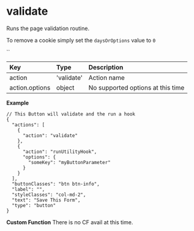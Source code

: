 # validate

Runs the page validation routine. 

To remove a cookie simply set the  `daysOrOptions` value to `0`

\`\`

| Key | Type | Description |
| :--- | :--- | :--- |
| action | 'validate' | Action name |
| action.options | object | No supported options at this time |

**Example**

```text
// This Button will validate and the run a hook
{
  "actions": [
    {
      "action": "validate"
    },
    {
      "action": "runUtilityHook",
      "options": {
        "someKey": "myButtonParameter"
      }
    }
  ],
  "buttonClasses": "btn btn-info",
  "label": "",
  "styleClasses": "col-md-2",
  "text": "Save This Form",
  "type": "button"
}

```

**Custom Function** There is no CF avail at this time.

